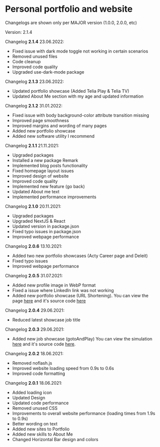 # Personal portfolio and website

Changelogs are shown only per MAJOR version (1.0.0, 2.0.0, etc)

Version: 2.1.4

Changelog **2.1.4** 23.06.2022:
* Fixed issue with dark mode toggle not working in certain scenarios
* Removed unused files
* Code cleanup
* Improved code quality
* Upgraded use-dark-mode package

Changelog **2.1.3** 23.06.2022:
* Updated portfolio showcase (Added Telia Play & Telia TV)
* Updated About Me section with my age and updated information

Changelog **2.1.2** 31.01.2022:
* Fixed issue with body background-color attribute transition missing
* Improved page smoothness
* Improved margins and wording of many pages
* Added new portfolio showcase
* Added new software utility I recommend

Changelog **2.1.1** 21.11.2021:
* Upgraded packages
* Installed a new package Remark
* Implemented blog posts functionality
* Fixed homepage layout issues
* Improved design of website
* Improved code quality
* Implemented new feature (go back)
* Updated About me text
* Implemented performance improvements

Changelog **2.1.0** 20.11.2021:
* Upgraded packages
* Upgraded NextJS & React
* Updated version in package.json
* Fixed typo issues in package.json 
* Improved webpage performance

Changelog **2.0.6** 13.10.2021:
* Added two new portfolio showcases (Acty Career page and Deleit)
* Fixed typo issues
* Improved webpage performance

Changelog **2.0.5** 31.07.2021:
* Added new profile image in WebP format
* Fixed a issue where LinkedIn link was not working
* Added new portfolio showcase (URL Shortening). You can view the page [here](https://jjaks.github.io/frontendmentor-url-shortening/src/) and it's source code [here](https://github.com/JJaks/frontendmentor-url-shortening)

Changelog **2.0.4** 29.06.2021:
* Reduced latest showcase job title

Changelog **2.0.3** 29.06.2021:
* Added new job showcase (gotoAndPlay) You can view the simulation [here](https://gotoandplay-sim.vercel.app/) and it's source code [here](https://github.com/JJaks/play-crn).


Changelog **2.0.2** 18.06.2021:
* Removed noflash.js
* Improved website loading speed from 0.9s to 0.6s
* Improved code formatting

Changelog **2.0.1** 18.06.2021:
* Added loading icon
* Updated Design
* Updated code performance
* Removed unused CSS
* Improvements to overall website performance (loading times from 1.9s to 0.9s)
* Better wording on text
* Added new sites to Portfolio
* Added new skills to About Me
* Changed Horizontal Bar design and colors
